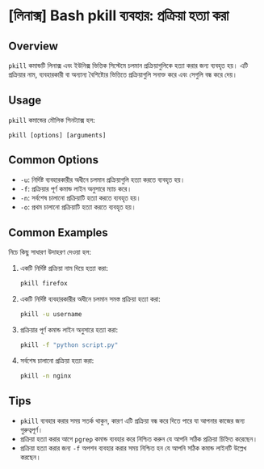 # [লিনাক্স] Bash pkill ব্যবহার: প্রক্রিয়া হত্যা করা

## Overview
`pkill` কমান্ডটি লিনাক্স এবং ইউনিক্স ভিত্তিক সিস্টেমে চলমান প্রক্রিয়াগুলিকে হত্যা করার জন্য ব্যবহৃত হয়। এটি প্রক্রিয়ার নাম, ব্যবহারকারী বা অন্যান্য বৈশিষ্ট্যের ভিত্তিতে প্রক্রিয়াগুলি সনাক্ত করে এবং সেগুলি বন্ধ করে দেয়।

## Usage
`pkill` কমান্ডের মৌলিক সিনট্যাক্স হল:

```
pkill [options] [arguments]
```

## Common Options
- `-u`: নির্দিষ্ট ব্যবহারকারীর অধীনে চলমান প্রক্রিয়াগুলি হত্যা করতে ব্যবহৃত হয়।
- `-f`: প্রক্রিয়ার পূর্ণ কমান্ড লাইন অনুসারে ম্যাচ করে।
- `-n`: সর্বশেষ চালানো প্রক্রিয়াটি হত্যা করতে ব্যবহৃত হয়।
- `-o`: প্রথম চালানো প্রক্রিয়াটি হত্যা করতে ব্যবহৃত হয়।

## Common Examples
নিচে কিছু সাধারণ উদাহরণ দেওয়া হল:

1. একটি নির্দিষ্ট প্রক্রিয়া নাম দিয়ে হত্যা করা:
   ```bash
   pkill firefox
   ```

2. একটি নির্দিষ্ট ব্যবহারকারীর অধীনে চলমান সমস্ত প্রক্রিয়া হত্যা করা:
   ```bash
   pkill -u username
   ```

3. প্রক্রিয়ার পূর্ণ কমান্ড লাইন অনুসারে হত্যা করা:
   ```bash
   pkill -f "python script.py"
   ```

4. সর্বশেষ চালানো প্রক্রিয়া হত্যা করা:
   ```bash
   pkill -n nginx
   ```

## Tips
- `pkill` ব্যবহার করার সময় সতর্ক থাকুন, কারণ এটি প্রক্রিয়া বন্ধ করে দিতে পারে যা আপনার কাজের জন্য গুরুত্বপূর্ণ।
- প্রক্রিয়া হত্যা করার আগে `pgrep` কমান্ড ব্যবহার করে নিশ্চিত করুন যে আপনি সঠিক প্রক্রিয়া চিহ্নিত করেছেন।
- প্রক্রিয়া হত্যা করার জন্য `-f` অপশন ব্যবহার করার সময় নিশ্চিত হন যে আপনি সঠিক কমান্ড লাইনটি উল্লেখ করছেন।